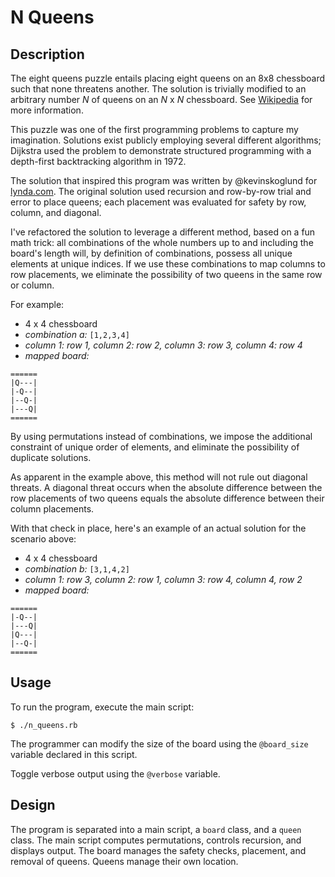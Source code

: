 # N Queens

## Description

The eight queens puzzle entails placing eight queens on an 8x8 chessboard such that none threatens another. The solution is trivially modified to an arbitrary number _N_ of queens on an _N_ x _N_ chessboard. See [Wikipedia](https://en.wikipedia.org/wiki/Eight_queens_puzzle) for more information.

This puzzle was one of the first programming problems to capture my imagination. Solutions exist publicly employing several different algorithms; Dijkstra used the problem to demonstrate structured programming with a depth-first backtracking algorithm in 1972.

The solution that inspired this program was written by @kevinskoglund for [lynda.com](https://www.lynda.com). The original solution used recursion and row-by-row trial and error to place queens; each placement was evaluated for safety by row, column, and diagonal.

I've refactored the solution to leverage a different method, based on a fun math trick: all combinations of the whole numbers up to and including the board's length will, by definition of combinations, possess all unique elements at unique indices. If we use these combinations to map columns to row placements, we eliminate the possibility of two queens in the same row or column.

For example:

* 4 x 4 chessboard
* _combination a:_ `[1,2,3,4]`
* _column 1: row 1, column 2: row 2, column 3: row 3, column 4: row 4_ 
* _mapped board:_
```
======
|Q---|
|-Q--|
|--Q-|
|---Q|
======
```

By using permutations instead of combinations, we impose the additional constraint of unique order of elements, and eliminate the possibility of duplicate solutions.

As apparent in the example above, this method will not rule out diagonal threats. A diagonal threat occurs when the absolute difference between the row placements of two queens equals the absolute difference between their column placements.

With that check in place, here's an example of an actual solution for the scenario above:

* 4 x 4 chessboard
* _combination b:_ `[3,1,4,2]`
* _column 1: row 3, column 2: row 1, column 3: row 4, column 4, row 2_
* _mapped board:_
```
======
|-Q--|
|---Q|
|Q---|
|--Q-|
======
```

## Usage

To run the program, execute the main script:

  `$ ./n_queens.rb`

The programmer can modify the size of the board using the `@board_size` variable declared in this script.

Toggle verbose output using the `@verbose` variable.

## Design

The program is separated into a main script, a `board` class, and a `queen` class. The main script computes permutations, controls recursion, and displays output. The board manages the safety checks, placement, and removal of queens. Queens manage their own location.